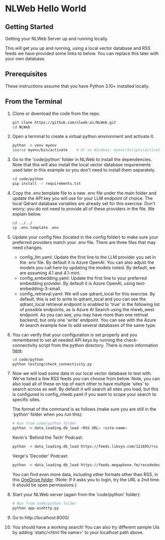 # NLWeb Hello World

## Getting Started

Getting your NLWeb Server up and running locally.

This will get you up and running, using a local vector database and RSS feeds we have provided some links to below. You can replace this later with your own database.

## Prerequisites

These instructions assume that you have Python 3.10+ installed locally.

## From the Terminal

1. Clone or download the code from the repo.

    ```sh
    git clone https://github.com/nlweb-ai/NLWeb.git
    cd NLWeb
    ```

2. Open a terminal to create a virtual python environment and activate it.

    ```sh
    python -m venv myenv
    source myenv/bin/activate    # Or on Windows: myenv\Scripts\activate
    ```

3. Go to the 'code/python' folder in NLWeb to install the dependencies. Note that this will also install the local vector database requirements used later in this example so you don't need to install them separately.

    ```sh
    cd code/python
    pip install -r requirements.txt
    ```

4. Copy the .env.template file to a new .env file under the main folder and update the API key you will use for your LLM endpoint of choice. The local Qdrant database variables are already set for this exercise.  Don't worry; you do not need to provide all of these providers in the file.  We explain below.

    ```sh
    cd ../../
    cp .env.template .env
    ```

5. Update your config files (located in the config folder) to make sure your preferred providers match your .env file. There are three files that may need changes.

    - config_llm.yaml: Update the first line to the LLM provider you set in the .env file.  By default it is Azure OpenAI.  You can also adjust the models you call here by updating the models noted.  By default, we are assuming 4.1 and 4.1-mini.
    - config_embedding.yaml: Update the first line to your preferred embedding provider.  By default it is Azure OpenAI, using text-embedding-3-small.
    - config_retrieval.yaml: We will use qdrant_local for this exercise.  By default, this is set to write to qdrant_local and you can see the qdrant_local retrieval endpoint is enabled to 'true' in the following list of possible endpoints, as is Azure AI Search using the nlweb_west endpoint.  As you can see, you may have more than one retrival backend, but only one 'write' endpoint. You can see with the Azure AI search example how to add several databases of the same type.

6. You can verify that your configuration is set properly and you remembered to set all needed API keys by running the check-connectivity script from the python directory.  There is more information [here](nlweb-check-connectivity.md).

    ```sh
    cd code/python
    python testing/check_connectivity.py
    ```

7. Now we will load some data in our local vector database to test with. We've listed a few RSS feeds you can choose from below. Note, you can also load all of these on top of each other to have multiple 'sites' to search across as well.  By default it will search all sites you load, but this is configured in config_nlweb.yaml if you want to scope your search to specific sites.

    The format of the command is as follows (make sure you are still in the 'python' folder when you run this):

    ```sh
    # Run from code/python folder
    python -m data_loading.db_load <RSS URL> <site-name>
    ```

    Kevin's 'Behind the Tech' Podcast:

    ```sh
    python -m data_loading.db_load https://feeds.libsyn.com/121695/rss Behind-the-Tech
    ```

    Verge's 'Decoder' Podcast:

    ```sh
    python -m data_loading.db_load https://feeds.megaphone.fm/recodedecode Decoder
    ```

    You can find even more data, including other formats other than RSS, in this [OneDrive folder](https://1drv.ms/f/c/6c6197aa87f7f4c4/EsT094eql2EggGxlBAAAAAABajQiZ5unf_Ri_OWksR8eNg?e=I4z5vw). (Note:  If it asks you to login, try the URL a 2nd time. It should be open permissions.)

8. Start your NLWeb server (again from the 'code/python' folder):

    ```sh
    # Run from code/python folder
    python app-aiohttp.py
    ```

9. Go to http://localhost:8000/

10. You should have a working search!  You can also try different sample UIs by adding 'static/\<html file name>' to your localhost path above.
